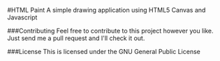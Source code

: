 #HTML Paint
A simple drawing application using HTML5 Canvas and Javascript

###Contributing
Feel free to contribute to this project however you like. Just send me a pull request and I'll check it out. 

###License
This is licensed under the GNU General Public License
